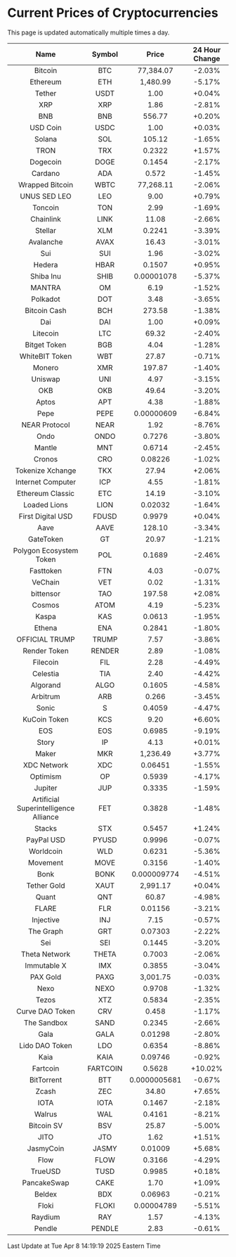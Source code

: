# Current Prices of Cryptocurrencies
This page is updated automatically multiple times a day.

| Name | Symbol | Price | 24 Hour Change |
| :---: |:---:| :---: | :---: |
| Bitcoin | BTC | 77,384.07 | -2.03% |
| Ethereum | ETH | 1,480.99 | -5.17% |
| Tether | USDT | 1.00 | +0.04% |
| XRP | XRP | 1.86 | -2.81% |
| BNB | BNB | 556.77 | +0.20% |
| USD Coin | USDC | 1.00 | +0.03% |
| Solana | SOL | 105.12 | -1.65% |
| TRON | TRX | 0.2322 | +1.57% |
| Dogecoin | DOGE | 0.1454 | -2.17% |
| Cardano | ADA | 0.572 | -1.45% |
| Wrapped Bitcoin | WBTC | 77,268.11 | -2.06% |
| UNUS SED LEO | LEO | 9.00 | +0.79% |
| Toncoin | TON | 2.99 | -1.69% |
| Chainlink | LINK | 11.08 | -2.66% |
| Stellar | XLM | 0.2241 | -3.39% |
| Avalanche | AVAX | 16.43 | -3.01% |
| Sui | SUI | 1.96 | -3.02% |
| Hedera | HBAR | 0.1507 | +0.95% |
| Shiba Inu | SHIB | 0.00001078 | -5.37% |
| MANTRA | OM | 6.19 | -1.52% |
| Polkadot | DOT | 3.48 | -3.65% |
| Bitcoin Cash | BCH | 273.58 | -1.38% |
| Dai | DAI | 1.00 | +0.09% |
| Litecoin | LTC | 69.32 | -2.40% |
| Bitget Token | BGB | 4.04 | -1.28% |
| WhiteBIT Token | WBT | 27.87 | -0.71% |
| Monero | XMR | 197.87 | -1.40% |
| Uniswap | UNI | 4.97 | -3.15% |
| OKB | OKB | 49.64 | -3.20% |
| Aptos | APT | 4.38 | -1.88% |
| Pepe | PEPE | 0.00000609 | -6.84% |
| NEAR Protocol | NEAR | 1.92 | -8.76% |
| Ondo | ONDO | 0.7276 | -3.80% |
| Mantle | MNT | 0.6714 | -2.45% |
| Cronos | CRO | 0.08226 | -1.02% |
| Tokenize Xchange | TKX | 27.94 | +2.06% |
| Internet Computer | ICP | 4.55 | -1.81% |
| Ethereum Classic | ETC | 14.19 | -3.10% |
| Loaded Lions | LION | 0.02032 | -1.64% |
| First Digital USD | FDUSD | 0.9979 | +0.04% |
| Aave | AAVE | 128.10 | -3.34% |
| GateToken | GT | 20.97 | -1.21% |
| Polygon Ecosystem Token | POL | 0.1689 | -2.46% |
| Fasttoken | FTN | 4.03 | -0.07% |
| VeChain | VET | 0.02 | -1.31% |
| bittensor | TAO | 197.58 | +2.08% |
| Cosmos | ATOM | 4.19 | -5.23% |
| Kaspa | KAS | 0.0613 | -1.95% |
| Ethena | ENA | 0.2841 | -1.80% |
| OFFICIAL TRUMP | TRUMP | 7.57 | -3.86% |
| Render Token | RENDER | 2.89 | -1.08% |
| Filecoin | FIL | 2.28 | -4.49% |
| Celestia | TIA | 2.40 | -4.42% |
| Algorand | ALGO | 0.1605 | -4.58% |
| Arbitrum | ARB | 0.266 | -3.45% |
| Sonic | S | 0.4059 | -4.47% |
| KuCoin Token | KCS | 9.20 | +6.60% |
| EOS | EOS | 0.6985 | -9.19% |
| Story | IP | 4.13 | +0.01% |
| Maker | MKR | 1,236.49 | +3.77% |
| XDC Network | XDC | 0.06451 | -1.55% |
| Optimism | OP | 0.5939 | -4.17% |
| Jupiter | JUP | 0.3335 | -1.59% |
| Artificial Superintelligence Alliance | FET | 0.3828 | -1.48% |
| Stacks | STX | 0.5457 | +1.24% |
| PayPal USD | PYUSD | 0.9996 | -0.07% |
| Worldcoin | WLD | 0.6231 | -5.36% |
| Movement | MOVE | 0.3156 | -1.40% |
| Bonk | BONK | 0.000009774 | -4.51% |
| Tether Gold | XAUT | 2,991.17 | +0.04% |
| Quant | QNT | 60.87 | -4.98% |
| FLARE | FLR | 0.01156 | -3.21% |
| Injective | INJ | 7.15 | -0.57% |
| The Graph | GRT | 0.07303 | -2.22% |
| Sei | SEI | 0.1445 | -3.20% |
| Theta Network | THETA | 0.7003 | -2.06% |
| Immutable X | IMX | 0.3855 | -3.04% |
| PAX Gold | PAXG | 3,001.75 | -0.03% |
| Nexo | NEXO | 0.9708 | -1.32% |
| Tezos | XTZ | 0.5834 | -2.35% |
| Curve DAO Token | CRV | 0.458 | -1.17% |
| The Sandbox | SAND | 0.2345 | -2.66% |
| Gala | GALA | 0.01298 | -2.80% |
| Lido DAO Token | LDO | 0.6354 | -8.86% |
| Kaia | KAIA | 0.09746 | -0.92% |
| Fartcoin | FARTCOIN | 0.5628 | +10.02% |
| BitTorrent | BTT | 0.0000005681 | -0.67% |
| Zcash | ZEC | 34.80 | +7.65% |
| IOTA | IOTA | 0.1467 | -2.18% |
| Walrus | WAL | 0.4161 | -8.21% |
| Bitcoin SV | BSV | 25.87 | -5.00% |
| JITO | JTO | 1.62 | +1.51% |
| JasmyCoin | JASMY | 0.01009 | +5.68% |
| Flow | FLOW | 0.3166 | -4.29% |
| TrueUSD | TUSD | 0.9985 | +0.18% |
| PancakeSwap | CAKE | 1.70 | +1.09% |
| Beldex | BDX | 0.06963 | -0.21% |
| Floki | FLOKI | 0.00004789 | -5.51% |
| Raydium | RAY | 1.57 | -4.13% |
| Pendle | PENDLE | 2.83 | -0.61% |

Last Update at Tue Apr  8 14:19:19 2025 Eastern Time